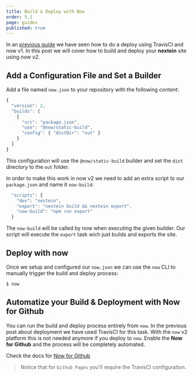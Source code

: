 ```yaml
---
title: Build & Deploy with Now
order: 5.1
page: guides
published: true
---
```


In an [previous guide](/guides/05-deploying-travis-now) we have seen how to do a deploy using TravisCI and now v1. In this post we will cover how to build and deploy your **nextein** site using _now v2_.


## Add a Configuration File and Set a Builder

Add a file named `now.json` to your repository with the following content:

```js
{
  "version": 2,
  "builds": [
    { 
      "src": "package.json",
      "use": "@now/static-build",
      "config": { "distDir": "out" }
    }
  ]
}
```

This configuration will use the `@now/static-build` builder and set the `dist` directory to the `out` folder.

In order to make this work in now v2 we need to add an extra script to our `package.json` and name it `now-build`:

```js
  "scripts": {
    "dev": "nextein",
    "export": "nextein build && nextein export",
    "now-build": "npm run export"
  }
```

The `now-build` will be called by now when executing the given builder. Our script will execute the `export` task wich just builds and exports the site.


## Deploy with now

Once we setup and configured our `now.json` we can use the `now` CLI to manually trigger the build and deploy process:

```bash
$ now
```

## Automatize your Build & Deployment with Now for Github

You can run the build and deploy process entirely from `now`. In the previous post about deployment we have used TravisCI for this task. With the `now` v2 platform this is not needed anymore if you deploy to `now`. 
Enable the **Now for Github** and the process will be completely automated.

Check the docs for [Now for Github](https://zeit.co/docs/v2/integrations/now-for-github)

> Notice that for `Github Pages` you'll require the TravisCI configuration.

